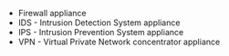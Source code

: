 - Firewall appliance
- IDS - Intrusion Detection System appliance
- IPS - Intrusion Prevention System appliance
- VPN - Virtual Private Network concentrator appliance